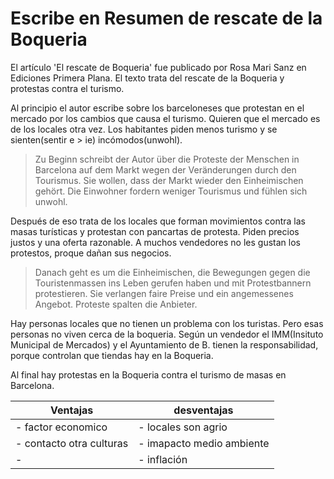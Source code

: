 # Escribe en Resumen de rescate de la Boqueria

El artículo 'El rescate de Boqueria' fue publicado por Rosa Mari Sanz en Ediciones Primera Plana. El texto trata del rescate de la Boqueria y protestas contra el turismo.

Al principio el autor escribe sobre los barceloneses que protestan en el mercado por los cambios que causa el turismo.
Quieren que el mercado es de los locales otra vez.
Los habitantes piden menos turismo y se sienten(sentir e > ie) incómodos(unwohl).

> Zu Beginn schreibt der Autor über die Proteste der Menschen in Barcelona auf dem Markt wegen der Veränderungen durch den Tourismus. Sie wollen, dass der Markt wieder den Einheimischen gehört. Die Einwohner fordern weniger Tourismus und fühlen sich unwohl.

Después de eso trata de los locales que forman movimientos contra las masas turísticas y protestan con pancartas de protesta. Piden precios justos y una oferta razonable. A muchos vendedores no les gustan los protestos, proque dañan sus negocios.

> Danach geht es um die Einheimischen, die Bewegungen gegen die Touristenmassen ins Leben gerufen haben und mit Protestbannern protestieren. Sie verlangen faire Preise und ein angemessenes Angebot. Proteste spalten die Anbieter.

Hay personas locales que no tienen un problema con los turistas. Pero esas personas no viven cerca de la boqueria. Según un vendedor el IMM(Insituto Municipal de Mercados) y el Ayuntamiento de B. tienen la responsabilidad, porque controlan que tiendas hay en la Boqueria.

Al final hay protestas en la Boqueria contra el turismo de masas en Barcelona.


|Ventajas|desventajas|
|--------|-----------|
|- factor economico|- locales son agrio|
|- contacto otra culturas|- imapacto medio ambiente|
|- |- inflación|